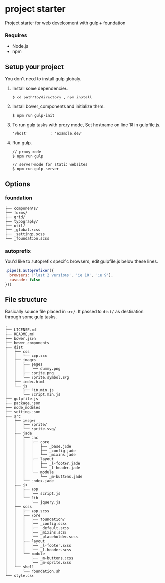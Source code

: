 project starter
============

Project starter for web development with gulp + foundation

### Requires

* Node.js
* npm

## Setup your project

You don't need to install gulp globaly.


1.  Install some dependencies.


        $ cd path/to/directory ; npm install
  

1.  Install bower_components and initialize them.


        $ npm run gulp-init

1.  To run gulp tasks with proxy mode, Set hostname on line 18 in gulpfile.js.


        'vhost'          : 'example.dev'
    

1.  Run gulp.

        // proxy mode
        $ npm run gulp

        // server-mode for static websites
        $ npm run gulp-server

## Options

### foundation

    ├── components/
    ├── forms/
    ├── grid/
    ├── typography/
    ├── util/
    ├── _global.scss
    ├── _settings.scss
    └── _foundation.scss

### autoprefix

You'd like to autoprefix specific browsers, edit gulpfile.js below these lines.

```javascript
.pipe($.autoprefixer({
  browsers: ['last 2 versions', 'ie 10', 'ie 9'],
  cascade: false
}))
```
## File structure
Basically source file placed in `src/`. It passed to `dist/` as destination through some gulp tasks.
~~~~
.
├── LICENSE.md
├── README.md
├── bower.json
├── bower_components
├── dist
│   ├── css
│   │   └── app.css
│   ├── images
│   │   ├── pages
│   │   │   └── dummy.png
│   │   ├── sprite.png
│   │   └── sprite.symbol.svg
│   ├── index.html
│   └── js
│       ├── lib.min.js
│       └── script.min.js
├── gulpfile.js
├── package.json
├── node_modules
├── setting.json
├── src
│   ├── images
│   │   ├── sprite/
│   │   └── sprite-svg/
│   ├── jade
│   │   ├── inc
│   │   │   ├── core
│   │   │   │   ├── _base.jade
│   │   │   │   ├── _config.jade
│   │   │   │   └── _mixins.jade
│   │   │   ├── layout
│   │   │   │   ├── _l-footer.jade
│   │   │   │   └── _l-header.jade
│   │   │   └── module
│   │   │       └── _m-buttons.jade
│   │   └── index.jade
│   ├── js
│   │   ├── app
│   │   │   └── script.js
│   │   └── lib
│   │       └── jquery.js
│   ├── scss
│   │   ├── app.scss
│   │   ├── core
│   │   │   ├── foundation/
│   │   │   ├── _config.scss
│   │   │   ├── _default.scss
│   │   │   ├── _mixins.scss
│   │   │   └── _placeholder.scss
│   │   ├── layout
│   │   │   ├── _l-footer.scss
│   │   │   └── _l-header.scss
│   │   └── module
│   │       ├── _m-buttons.scss
│   │       └── _m-sprite.scss
│   └── shell
│       └── foundation.sh
└── style.css

~~~~
